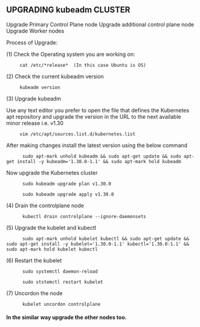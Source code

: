 ## UPGRADING kubeadm CLUSTER

Upgrade Primary Control Plane node
Upgrade additional control plane node
Upgrade Worker nodes

Process of Upgrade:

(1) Check the Operating system you are working on:

         cat /etc/*release*  (In this case Ubuntu is OS)

(2) Check the current kubeadm version

         kubeadm version

(3) Upgrade kubeadm

Use any text editor you prefer to open the file that defines the Kubernetes apt repository and upgrade the version in the URL to the next available minor release i.e. v1.30

         vim /etc/apt/sources.list.d/kubernetes.list

After making changes install the latest version using the below command

          sudo apt-mark unhold kubeadm && sudo apt-get update && sudo apt-get install -y kubeadm='1.30.0-1.1' && sudo apt-mark hold kubeadm

Now upgrade the Kubernetes cluster

          sudo kubeadm upgrade plan v1.30.0

          sudo kubeadm upgrade apply v1.30.0

(4) Drain the controlplane node

          kubectl drain controlplane --ignore-daemonsets

(5) Upgrade the kubelet and kubectl

          sudo apt-mark unhold kubelet kubectl && sudo apt-get update && sudo apt-get install -y kubelet='1.30.0-1.1' kubectl='1.30.0-1.1' && sudo apt-mark hold kubelet kubectl

(6) Restart the kubelet

          sudo systemctl daemon-reload

          sudo ststemctl restart kubelet

(7) Uncordon the node

          kubelet uncordon controlplane



#### In the similar way upgrade the other nodes too.
